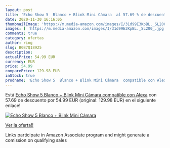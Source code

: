 ```yaml
---
layout: post
title: 'Echo Show 5  Blanco + Blink Mini Cámara  al 57.69 % de descuento'
date: 2020-11-30 16:16:05
thumbnailImage: 'https://m.media-amazon.com/images/I/31d99E3KpBL._SL200_.jpg'
images: [ 'https://m.media-amazon.com/images/I/31d99E3KpBL._SL200_.jpg' ]
comments: true
category: ofertas
author: ring
slug: B087Q18925
description:
actualPrice: 54.99 EUR
currency: EUR
price: 54.99
comparePrice: 129.98 EUR
inStock: true
prodname: 'Echo Show 5  Blanco + Blink Mini Cámara  compatible con Alexa'
---
```


Está [Echo Show 5  Blanco + Blink Mini Cámara  compatible con Alexa](https://www.amazon.es/dp/B087Q18925/?tag=tolees-21) con 57.69 de descuento por 54.99 EUR (original: 129.98 EUR) en el siguiente enlace!

[![Echo Show 5  Blanco + Blink Mini Cámara ](https://m.media-amazon.com/images/I/31d99E3KpBL._SL200_.jpg)](https://www.amazon.es/dp/B087Q18925/?tag=tolees-21)

[Ver la oferta!!](https://www.amazon.es/dp/B087Q18925/?tag=tolees-21)

Links participate in Amazon Associate program and might generate a comission on qualifying sales


